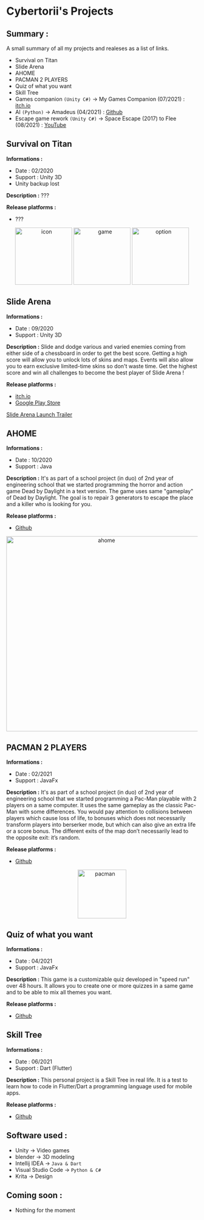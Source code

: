 # Cybertorii's Projects
## Summary :
A small summary of all my projects and realeses as a list of links.
- Survival on Titan
- Slide Arena
- AHOME
- PACMAN 2 PLAYERS
- Quiz of what you want
- Skill Tree
- Games companion `(Unity C#)` -> My Games Companion (07/2021) : [itch.io](https://cybertorii.itch.io/my-games-companion)
- AI `(Python)` -> Amadeus (04/2021) : [Github](https://github.com/CyberTorii/Amadeus)
- Escape game rework `(Unity C#)` -> Space Escape (2017) to Flee (08/2021) : [YouTube](https://youtu.be/4gkywrKIdNM)


## Survival on Titan

**Informations :** 
- Date : 02/2020
- Support : Unity 3D
- Unity backup lost

**Description :** 
???

**Release platforms :**
- ???

<p align="center">
   <img alt="icon" src="https://user-images.githubusercontent.com/73184884/143929214-868fa305-d3c9-4e43-a185-5df624f0d403.png" width="150" height="150"/>
  <img alt="game" src="https://user-images.githubusercontent.com/73184884/143930575-a307850b-1957-4ae0-8ccf-ead73b264447.jpg" height="150"/>
  <img alt="option" src="https://user-images.githubusercontent.com/73184884/143930570-52f2afb5-4ed4-4afa-9ee8-2b942d3053c0.jpg" height="150"/>
</p>

## Slide Arena

**Informations :** 
- Date : 09/2020
- Support : Unity 3D

**Description :** 
Slide and dodge various and varied enemies coming from either side of a chessboard in order to get the best score. Getting a high score will allow you to unlock lots of skins and maps. Events will also allow you to earn exclusive limited-time skins so don't waste time. Get the highest score and win all challenges to become the best player of Slide Arena !

**Release platforms :**
- [itch.io](https://cybertorii.itch.io/slide-arena)
- [Google Play Store](https://play.google.com/store/apps/details?id=com.CyberTorii.SlideArena)

[Slide Arena Launch Trailer](https://user-images.githubusercontent.com/73184884/143921524-3c249e3d-aa8a-4702-9447-2dee0bfbd0f9.mp4)

## AHOME

**Informations :** 
- Date : 10/2020
- Support : Java

**Description :** 
It's as part of a school project (in duo) of 2nd year of engineering school that we started programming the horror and action game Dead by Daylight in a text version. The game uses same "gameplay" of Dead by Daylight. The goal is to repair 3 generators to escape the place and a killer who is looking for you.

**Release platforms :**
- [Github](https://github.com/CyberTorii/AHOME)

<p align="center">
  <img width="512" alt="ahome" src="https://user-images.githubusercontent.com/73184884/129604228-b9d067db-f9a5-4edd-82eb-d0ba9495a3ee.png"/>
</p>

## PACMAN 2 PLAYERS

**Informations :** 
- Date : 02/2021
- Support : JavaFx

**Description :** 
It's as part of a school project (in duo) of 2nd year of engineering school that we started programming a Pac-Man playable with 2 players on a same computer. It uses the same gameplay as the classic Pac-Man with some differences. You would pay attention to collisions between players which cause loss of life, to bonuses which does not necessarily transform players into berserker mode, but which can also give an extra life or a score bonus. The different exits of the map don’t necessarily lead to the opposite exit: it’s random.

**Release platforms :**
- [Github](https://github.com/CyberTorii/PACMAN-2-PLAYERS)

<p align="center">
  <img alt="pacman" src="https://user-images.githubusercontent.com/73184884/143937081-d58120fa-9f1f-4473-9875-50af80680d11.gif" width="128"/>
</p>


## Quiz of what you want

**Informations :** 
- Date : 04/2021
- Support : JavaFx

**Description :** 
This game is a customizable quiz developed in "speed run" over 48 hours. It allows you to create one or more quizzes in a same game and to be able to mix all themes you want.

**Release platforms :**
- [Github](https://github.com/CyberTorii/Quiz-of-what-you-want)

## Skill Tree

**Informations :** 
- Date : 06/2021
- Support : Dart (Flutter)

**Description :** 
This personal project is a Skill Tree in real life. It is a test to learn how to code in Flutter/Dart a programming language used for mobile apps.

**Release platforms :**
- [Github](https://github.com/CyberTorii/Skill-Tree)

## Software used :
- Unity -> Video games
- blender -> 3D modeling
- Intellij IDEA -> `Java & Dart`
- Visual Studio Code -> `Python & C#`
- Krita -> Design

## Coming soon :
- Nothing for the moment
